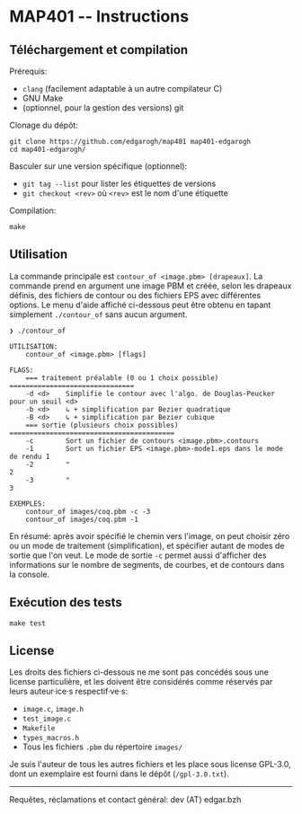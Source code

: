 # MAP401 -- Instructions

## Téléchargement et compilation

Prérequis:
  * `clang` (facilement adaptable à un autre compilateur C)
  * GNU Make
  * (optionnel, pour la gestion des versions) git

Clonage du dépôt:

```
git clone https://github.com/edgarogh/map401 map401-edgarogh
cd map401-edgarogh/
```

Basculer sur une version spécifique (optionnel):

  * `git tag --list` pour lister les étiquettes de versions
  * `git checkout <rev>` où `<rev>` est le nom d'une étiquette

Compilation:

```
make
```

## Utilisation

La commande principale est `contour_of <image.pbm> [drapeaux]`. La commande prend en argument une image PBM et créée, selon les drapeaux définis, des fichiers de contour ou des fichiers EPS avec différentes options. Le menu d'aide affiché ci-dessous peut être obtenu en tapant simplement `./contour_of` sans aucun argument.

```
❯ ./contour_of

UTILISATION:
    contour_of <image.pbm> [flags]

FLAGS:
    === traitement préalable (0 ou 1 choix possible) ===============================
    -d <d>    Simplifie le contour avec l'algo. de Douglas-Peucker pour un seuil <d>
    -b <d>    ↳ + simplification par Bezier quadratique
    -B <d>    ↳ + simplification par Bezier cubique
    === sortie (plusieurs choix possibles) =========================================
    -c        Sort un fichier de contours <image.pbm>.contours
    -1        Sort un fichier EPS <image.pbm>-mode1.eps dans le mode de rendu 1
    -2        "                                                               2
    -3        "                                                               3

EXEMPLES:
    contour_of images/coq.pbm -c -3
    contour_of images/coq.pbm -1
```

En résumé: après avoir spécifié le chemin vers l'image, on peut choisir zéro ou un mode de traitement (simplification), et spécifier autant de modes de sortie que l'on veut. Le mode de sortie `-c` permet aussi d'afficher des informations sur le nombre de segments, de courbes, et de contours dans la console.

## Exécution des tests

`make test`

## License

Les droits des fichiers ci-dessous ne me sont pas concédés sous une license particulière, et les doivent être considérés comme réservés par leurs auteur·ice·s respectif·ve·s:
  * `image.c`, `image.h`
  * `test_image.c`
  * `Makefile`
  * `types_macros.h`
  * Tous les fichiers `.pbm` du répertoire `images/`

Je suis l'auteur de tous les autres fichiers et les place sous license GPL-3.0, dont un exemplaire est fourni dans le dépôt (`/gpl-3.0.txt`).

---

Requêtes, réclamations et contact général: dev (AT) edgar.bzh
